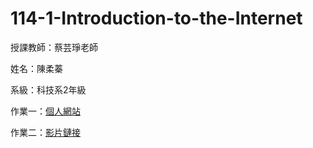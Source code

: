 # 114-1-Introduction-to-the-Internet
授課教師：蔡芸琤老師

姓名：陳柔蓁

系級：科技系2年級

作業一：[個人網站]()

作業二：[影片鏈接](https://youtu.be/BZgmRUJqkuQ)


